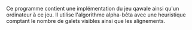 Ce programme contient une implémentation du jeu qawale ainsi qu'un ordinateur à ce jeu. Il utilise l'algorithme alpha-bêta avec une heuristique comptant le nombre de galets visibles ainsi que les alignements.
